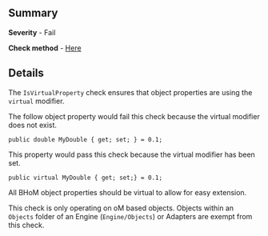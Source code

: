 ## Summary

**Severity** - Fail

**Check method** - [Here](https://github.com/BHoM/Test_Toolkit/blob/master/CodeComplianceTest_Engine/Query/Checks/IsVirtualProperty.cs)

## Details

The `IsVirtualProperty` check ensures that object properties are using the `virtual` modifier.

The follow object property would fail this check because the virtual modifier does not exist.

`public double MyDouble { get; set; } = 0.1;`

This property would pass this check because the virtual modifier has been set.

`public virtual MyDouble { get; set;} = 0.1;`

All BHoM object properties should be virtual to allow for easy extension.

This check is only operating on oM based objects. Objects within an `Objects` folder of an Engine (`Engine/Objects`) or Adapters are exempt from this check.